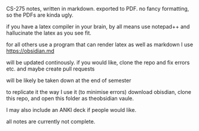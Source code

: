 CS-275 notes, written in markdown.
exported to PDF.
no fancy formatting, so the PDFs are kinda ugly.

if you have a latex compiler in your brain, by all means use notepad++ and hallucinate the latex as you see fit.

for all others use a program that can render latex as well as markdown
I use https://obsidian.md

will be updated continously.
if you would like, clone the repo and fix errors etc. and maybe create pull requests

will be likely be taken down at the end of semester


to replicate it the way I use it (to minimise errors) download obisdian, clone this repo, and open this folder as theobsidian vaule. 


I may also include an ANKI deck if people would like.

all notes are currently not complete.


